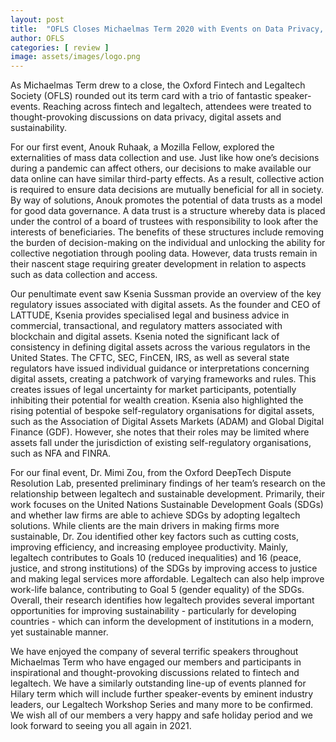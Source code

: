 ```yaml
---
layout: post
title:  "OFLS Closes Michaelmas Term 2020 with Events on Data Privacy, Digital Assets and Sustainability."
author: OFLS
categories: [ review ]
image: assets/images/logo.png
---
```

As Michaelmas Term drew to a close, the Oxford Fintech and Legaltech Society (OFLS) rounded out its term card with a trio of fantastic speaker-events. Reaching across fintech and legaltech, attendees were treated to thought-provoking discussions on data privacy, digital assets and sustainability.

For our first event, Anouk Ruhaak, a Mozilla Fellow, explored the externalities of mass data collection and use. Just like how one’s decisions during a pandemic can affect others, our decisions to make available our data online can have similar third-party effects. As a result, collective action is required to ensure data decisions are mutually beneficial for all in society. By way of solutions, Anouk promotes the potential of data trusts as a model for good data governance. A data trust is a structure whereby data is placed under the control of a board of trustees with responsibility to look after the interests of beneficiaries. The benefits of these structures include removing the burden of decision-making on the individual and unlocking the ability for collective negotiation through pooling data. However, data trusts remain in their nascent stage requiring greater development in relation to aspects such as data collection and access.

Our penultimate event saw Ksenia Sussman provide an overview of the key regulatory issues associated with digital assets. As the founder and CEO of LATTUDE, Ksenia provides specialised legal and business advice in commercial, transactional, and regulatory matters associated with blockchain and digital assets. Ksenia noted the significant lack of consistency in defining digital assets across the various regulators in the United States. The CFTC, SEC, FinCEN, IRS, as well as several state regulators have issued individual guidance or interpretations concerning digital assets, creating a patchwork of varying frameworks and rules. This creates issues of legal uncertainty for market participants, potentially inhibiting their potential for wealth creation. Ksenia also highlighted the rising potential of bespoke self-regulatory organisations for digital assets, such as the Association of Digital Assets Markets (ADAM) and Global Digital Finance (GDF). However, she notes that their roles may be limited where assets fall under the jurisdiction of existing self-regulatory organisations, such as NFA and FINRA.

For our final event, Dr. Mimi Zou, from the Oxford DeepTech Dispute Resolution Lab, presented preliminary findings of her team’s research on the relationship between legaltech and sustainable development. Primarily, their work focuses on the United Nations Sustainable Development Goals (SDGs) and whether law firms are able to achieve SDGs by adopting legaltech solutions. While clients are the main drivers in making firms more sustainable, Dr. Zou identified other key factors such as cutting costs, improving efficiency, and increasing employee productivity. Mainly, legaltech contributes to Goals 10 (reduced inequalities) and 16 (peace, justice, and strong institutions) of the SDGs by improving access to justice and making legal services more affordable. Legaltech can also help improve work-life balance, contributing to Goal 5 (gender equality) of the SDGs. Overall, their research identifies how legaltech provides several important opportunities for improving sustainability - particularly for developing countries - which can inform the development of institutions in a modern, yet sustainable manner.

We have enjoyed the company of several terrific speakers throughout Michaelmas Term who have engaged our members and participants in inspirational and thought-provoking discussions related to fintech and legaltech. We have a similarly outstanding line-up of events planned for Hilary term which will include further speaker-events by eminent industry leaders, our Legaltech Workshop Series and many more to be confirmed. We wish all of our members a very happy and safe holiday period and we look forward to seeing you all again in 2021.
